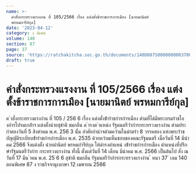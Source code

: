 ```yaml
---
name: >-
  คำสั่งกระทรวงแรงงาน ที่ 105/2566 เรื่อง แต่งตั้งข้าราชการการเมือง [นายมานิตย์
  พรหมการีย์กุล]
date: '2023-04-12'
category: ง พิเศษ
volume: 140
section: 87
page: 37
source: 'https://ratchakitcha.soc.go.th/documents/140D087S0000000003700.pdf'
draft: true
---
```


# คำสั่งกระทรวงแรงงาน ที่ 105/2566 เรื่อง แต่งตั้งข้าราชการการเมือง [นายมานิตย์ พรหมการีย์กุล]

ค ําสั่งกระทรวงแรงงําน ที่ 105 / 256 6 เรื่อง แต่งตั้งข้ํารําชกํารกํารเมือง ตํามที่ได้มีพระบรมรําชโองกํารโปรดเกล้ําฯ แต่งตั้งนํายสุชําติ ชมกลิ่น ด ํารงต ําแหน่ง รัฐมนตรีว่ํากํารกระทรวงแรงงําน ตํามประกําศลงวันที่ 5 สิงหําคม พ.ศ. 256 3 นั้น อําศัยอํานําจตํามควํามในมําตรํา 8 วรรคสอง แห่งพระรําชบัญญัติระเบียบข้ํารําชกํารกํารเมือง พ.ศ. 2535 ด้วยควํามเห็นชอบของคณะรัฐมนตรี เมื่อวันที่ 14 มีนําคม 2566 จึงแต่งตั้ง นํายมํานิตย์ พรหมกํารีย์กุล ให้ดํารงตําแหน่ งข้ํารําชกํารกํารเมือง ตําแหน่งที่ปรึกษํารัฐมนตรีว่ํากําร กระทรวงแรงงําน ทั้งนี้ ตั้งแต่วันที่ 14 เดือน มีนําคม พ.ศ. 2566 เป็นต้นไป สั่ง ณ วันที่ 17 มีน ําคม พ.ศ. 25 6 6 สุชําติ ชมกลิ่น รัฐมนตรีว่ํากํารกระทรวงแรงงําน ้ หนา 37 ่ เลม 140 ตอนพิเศษ 87 ง ราชกิจจานุเบกษา 12 เมษายน 2566
